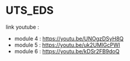 # UTS_EDS

link youtube :
- module 4 : https://youtu.be/UNOgzDSyH8Q
- module 5 : https://youtu.be/uk2UMIGcPWI
- module 6 : https://youtu.be/kDSr2FB9doQ
